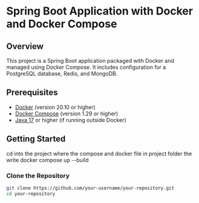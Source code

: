 # Spring Boot Application with Docker and Docker Compose

## Overview

This project is a Spring Boot application packaged with Docker and managed using Docker Compose. It includes configuration for a PostgreSQL database, Redis, and MongoDB.

## Prerequisites

- [Docker](https://docs.docker.com/get-docker/) (version 20.10 or higher)
- [Docker Compose](https://docs.docker.com/compose/install/) (version 1.29 or higher)
- [Java 17](https://www.oracle.com/java/technologies/javase-jdk17-downloads.html) or higher (if running outside Docker)

## Getting Started

cd into the project where the compose and docker file in project folder
the write docker compose up --build

### Clone the Repository

```bash
git clone https://github.com/your-username/your-repository.git
cd your-repository
```
